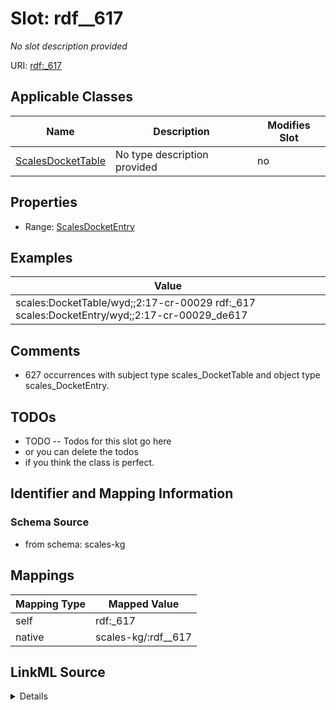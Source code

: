 

# Slot: rdf__617


_No slot description provided_





URI: [rdf:_617](http://www.w3.org/1999/02/22-rdf-syntax-ns#_617)



<!-- no inheritance hierarchy -->





## Applicable Classes

| Name | Description | Modifies Slot |
| --- | --- | --- |
| [ScalesDocketTable](../classes/ScalesDocketTable.md) | No type description provided |  no  |







## Properties

* Range: [ScalesDocketEntry](../classes/ScalesDocketEntry.md)






## Examples

| Value |
| --- |
| scales:DocketTable/wyd;;2:17-cr-00029 rdf:_617 scales:DocketEntry/wyd;;2:17-cr-00029_de617 |

## Comments

* 627 occurrences with subject type scales_DocketTable and object type scales_DocketEntry.

## TODOs

* TODO -- Todos for this slot go here
* or you can delete the todos
* if you think the class is perfect.

## Identifier and Mapping Information







### Schema Source


* from schema: scales-kg




## Mappings

| Mapping Type | Mapped Value |
| ---  | ---  |
| self | rdf:_617 |
| native | scales-kg/:rdf__617 |




## LinkML Source

<details>
```yaml
name: rdf__617
description: No slot description provided
todos:
- TODO -- Todos for this slot go here
- or you can delete the todos
- if you think the class is perfect.
comments:
- 627 occurrences with subject type scales_DocketTable and object type scales_DocketEntry.
examples:
- value: scales:DocketTable/wyd;;2:17-cr-00029 rdf:_617 scales:DocketEntry/wyd;;2:17-cr-00029_de617
from_schema: scales-kg
rank: 1000
slot_uri: rdf:_617
alias: rdf__617
domain_of:
- scales_DocketTable
range: scales_DocketEntry

```
</details>